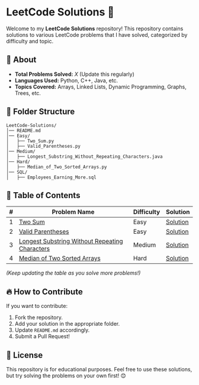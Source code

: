 # LeetCode Solutions 🚀

Welcome to my **LeetCode Solutions** repository! This repository contains solutions to various LeetCode problems that I have solved, categorized by difficulty and topic.

## 📌 About
- **Total Problems Solved:** _X_ (Update this regularly)
- **Languages Used:** Python, C++, Java, etc.
- **Topics Covered:** Arrays, Linked Lists, Dynamic Programming, Graphs, Trees, etc.

## 📂 Folder Structure
```
LeetCode-Solutions/
│── README.md
│── Easy/
│   ├── Two_Sum.py
│   ├── Valid_Parentheses.py
│── Medium/
│   ├── Longest_Substring_Without_Repeating_Characters.java
│── Hard/
│   ├── Median_of_Two_Sorted_Arrays.py
│── SQL/
│   ├── Employees_Earning_More.sql
```

## 📖 Table of Contents
| #  | Problem Name | Difficulty | Solution |
|----|-------------|------------|----------|
| 1  | [Two Sum](https://leetcode.com/problems/two-sum/) | Easy | [Solution](Easy/Two_Sum.py) |
| 2  | [Valid Parentheses](https://leetcode.com/problems/valid-parentheses/) | Easy | [Solution](Easy/Valid_Parentheses.py) |
| 3  | [Longest Substring Without Repeating Characters](https://leetcode.com/problems/longest-substring-without-repeating-characters/) | Medium | [Solution](Medium/Longest_Substring_Without_Repeating_Characters.java) |
| 4  | [Median of Two Sorted Arrays](https://leetcode.com/problems/median-of-two-sorted-arrays/) | Hard | [Solution](Hard/Median_of_Two_Sorted_Arrays.py) |

*(Keep updating the table as you solve more problems!)*

## 🔥 How to Contribute
If you want to contribute:
1. Fork the repository.
2. Add your solution in the appropriate folder.
3. Update `README.md` accordingly.
4. Submit a Pull Request!

## 📜 License
This repository is for educational purposes. Feel free to use these solutions, but try solving the problems on your own first! 😊



